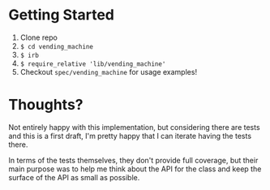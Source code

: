 # Getting Started

1. Clone repo
2. `$ cd vending_machine`
3. `$ irb`
4. `$ require_relative 'lib/vending_machine'`
5. Checkout `spec/vending_machine` for usage examples!

# Thoughts?

Not entirely happy with this implementation, but considering there are tests and this is a first draft, I'm pretty happy that I can iterate having the tests there.

In terms of the tests themselves, they don't provide full coverage, but their main purpose was to help me think about the API for the class and keep the surface of the API as small as possible.